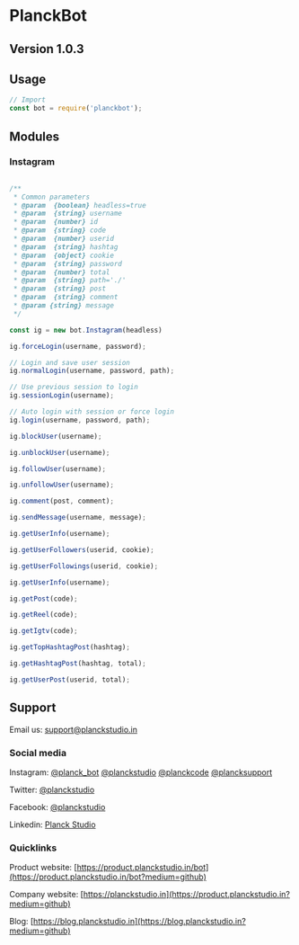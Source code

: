 # PlanckBot

## Version 1.0.3

## Usage

```js
// Import
const bot = require('planckbot');
```

## Modules

### Instagram

```js

/**
 * Common parameters
 * @param  {boolean} headless=true
 * @param  {string} username
 * @param  {number} id
 * @param  {string} code
 * @param  {number} userid
 * @param  {string} hashtag
 * @param  {object} cookie
 * @param  {string} password
 * @param  {number} total
 * @param  {string} path='./'
 * @param  {string} post
 * @param  {string} comment
 * @param {string} message
 */

const ig = new bot.Instagram(headless)

ig.forceLogin(username, password);

// Login and save user session
ig.normalLogin(username, password, path);

// Use previous session to login
ig.sessionLogin(username);

// Auto login with session or force login
ig.login(username, password, path);

ig.blockUser(username);

ig.unblockUser(username);

ig.followUser(username);

ig.unfollowUser(username);

ig.comment(post, comment);

ig.sendMessage(username, message);

ig.getUserInfo(username);

ig.getUserFollowers(userid, cookie);

ig.getUserFollowings(userid, cookie);

ig.getUserInfo(username);

ig.getPost(code);

ig.getReel(code);

ig.getIgtv(code);

ig.getTopHashtagPost(hashtag);

ig.getHashtagPost(hashtag, total);

ig.getUserPost(userid, total);

```

## Support

Email us:  [support@planckstudio.in](mailto:support@planckstudio.in)

### Social media

Instagram: [@planck_bot](https://instagram.com/planck_bot) [@planckstudio](https://instagram.com/planckstudio) [@planckcode](https://instagram.com/planckcode) [@plancksupport](https://instagram.com/plancksupport)

Twitter: [@planckstudio](https://twitter.com/planckstudio)

Facebook: [@planckstudio](https://facebook.com/planckstudio)

Linkedin: [Planck Studio](https://in.linkedin.com/company/planckstudio)

### Quicklinks

Product website: [https://product.planckstudio.in/bot](https://product.planckstudio.in/bot?medium=github)

Company website: [https://planckstudio.in](https://product.planckstudio.in?medium=github)

Blog: [https://blog.planckstudio.in](https://blog.planckstudio.in?medium=github)